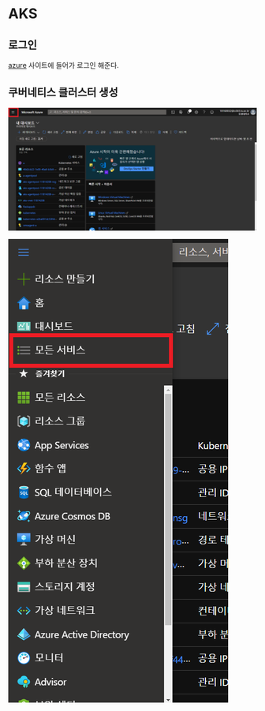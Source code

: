 # AKS

## 로그인

[azure](https://portal.azure.com/) 사이트에 들어가 로그인 해준다.

## 쿠버네티스 클러스터 생성

![image](.gitbook/assets/aks/00-ShowPortalMenu.png)

![image](.gitbook/assets/aks/01-OpenMenu.png)
